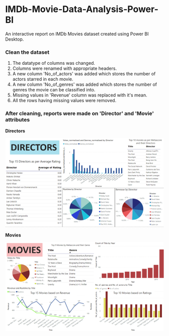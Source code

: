 # IMDb-Movie-Data-Analysis-Power-BI

An interactive report on IMDb Movies dataset created using Power BI Desktop.

### Clean the dataset

<ol>
<li> The datatype of columns was changed. </li>
<li> Columns were renamed with appropriate headers. </li>
<li> A new column 'No_of_actors' was added which stores the number of actors starred in each movie. </li>
<li> A new column 'No_of_genres' was added which stores the number of genres the movie can be classified into. </li>
<li> Missing values in 'Revenue' column was replaced with it's mean. </li>
<li> All the rows having missing values were removed. </li>
</ol>


###  After cleaning, reports were made on 'Director' and 'Movie' attributes

<b> Directors </b>

![Screenshot](img_dir.png)

<b> Movies </b>

![Screenshot](img_movie.png)

